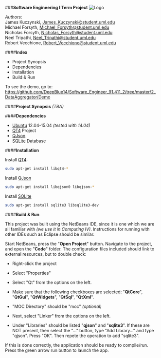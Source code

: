 ###**Software Engineering I Term Project**
![Logo](https://github.com/DeepBlue14/Software_Engineer_91.411_2/blob/master/2_DataAggregator/Code/se_logo.png)


*Authors*:  
James Kuczynski, James_Kuczynski@student.uml.edu  
Michael Forsyth, Michael_Forsyth@student.uml.edu  
Nicholas Forsyth, Nicholas_Forsyth@student.uml.edu  
Neel Tripathi, Neel_Tripathi@student.uml.edu  
Robert Vecchione, Robert_Vecchione@student.uml.edu  


####**Index**
- Project Synopsis
- Dependencies
- Installation
- Build & Run


To see the demo, go to: https://github.com/DeepBlue14/Software_Engineer_91.411_2/tree/master/2_DataAggregator/Demo


####**Project Synopsis**
*(TBA)*


####**Dependencies**
- [Ubuntu][2] 12.04-15.04 *(tested with 14.04)*
- [QT4][1] Project
- [QJson][4]
- [SQLite][3] Database



####**Installation**


Install [QT4][1]:
```bash
sudo apt-get install libqt4-*
```


Install [QJson][4]
```bash
sudo apt-get install libqjson0 libqjson-*
```


Install [SQLite][3]
```bash
sudo apt-get install sqlite3 libsqlite3-dev
```



####**Build & Run**


This project was built using the NetBeans IDE, since it is one which we are all familiar with *(we use it in Computing IV)*.  Instructions for running with other IDEs such as Eclipse should be similar.  

Start NetBeans, press the "**Open Project**" button.  Navigate to the project, and open the "**Code**" folder.  The configuration files included should link to external resources, but to double check:
- Right-click the project
- Select "Properties"
- Select "Qt" from the options on the left.
- Make sure that the following checkboxes are selected: "**QtCore**", "**QtGui**", "**QtWidgets**", "**QtSql**", "**QtXml**".
- "MOC Directory" should be "moc" *(optional)*

- Next, select "Linker" from the options on the left.
- Under "Libraries" should be listed "**qjson**" and "**sqlite3**".  If these are NOT present, then select the "..." button, type "Add Library..." and type "qjson".  Press "OK".  Then repete the operation to add "sqlite3".

If this is done correctly, the application should be ready to compile/run.  Press the green arrow run button to launch the app.





<!--links-->

[1]: http://qt-project.org/
[2]: http://www.ubuntu.com/
[3]: https://sqlite.org/
[4]: http://qjson.sourceforge.net/

